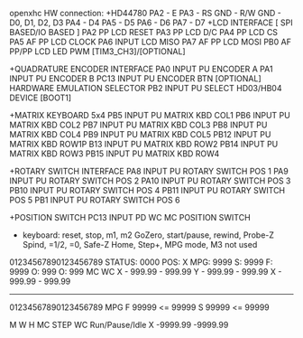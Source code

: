 openxhc HW connection: 
+HD44780
  PA2 - E
  PA3 - RS
  GND - R/W
  GND - D0, D1, D2, D3
  PA4 - D4
  PA5 - D5
  PA6 - D6
  PA7 - D7
+LCD INTERFACE [ SPI BASED/IO BASED ]
	PA2 PP LCD RESET
	PA3 PP LCD D/C
	PA4 PP LCD CS
	PA5 AF PP LCD CLOCK
	PA6 INPUT LCD MISO
	PA7 AF PP LCD MOSI
	PB0 AF PP/PP LCD LED PWM [TIM3_CH3]/[OPTIONAL]

+QUADRATURE ENCODER INTERFACE
	PA0 INPUT PU ENCODER A
	PA1 INPUT PU ENCODER B
	PC13 INPUT PU ENCODER BTN [OPTIONAL]
	HARDWARE EMULATION SELECTOR
	PB2 INPUT PU SELECT HD03/HB04 DEVICE [BOOT1]

+MATRIX KEYBOARD 5x4
	PB5 INPUT PU MATRIX KBD COL1
	PB6 INPUT PU MATRIX KBD COL2
	PB7 INPUT PU MATRIX KBD COL3
	PB8 INPUT PU MATRIX KBD COL4
	PB9 INPUT PU MATRIX KBD COL5
	PB12 INPUT PU MATRIX KBD ROW1P
	B13 INPUT PU MATRIX KBD ROW2
	PB14 INPUT PU MATRIX KBD ROW3
	PB15 INPUT PU MATRIX KBD ROW4

+ROTARY SWITCH INTERFACE
	PA8 INPUT PU ROTARY SWITCH POS 1
	PA9 INPUT PU ROTARY SWITCH POS 2
	PA10 INPUT PU ROTARY SWITCH POS 3
	PB10 INPUT PU ROTARY SWITCH POS 4
	PB11 INPUT PU ROTARY SWITCH POS 5
	PB1 INPUT PU ROTARY SWITCH POS 6

+POSITION SWITCH
	PC13 INPUT PD WC MC POSITION SWITCH

- keyboard:
  reset,  stop, m1, m2
  GoZero, start/pause, rewind, Probe-Z
  Spind, =1/2, =0, Safe-Z
  Home, Step+, MPG mode, M3
  not used


01234567890123456789
STATUS: 0000
POS: X    MPG: 9999
S: 9999  F: 9999
O:  999  O:  999
     MC       WC
X - 999.99 - 999.99
Y - 999.99 - 999.99
X - 999.99 - 999.99
__________________
01234567890123456789
        MPG
F 99999 <= 99999
S 99999 <= 99999

M W H MC STEP WC Run/Pause/Idle
X -9999.99 -9999.99
